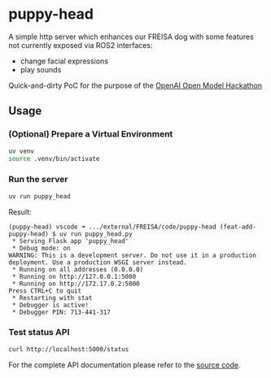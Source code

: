 # puppy-head

A simple http server which enhances our FREISA dog with some features not currently exposed via ROS2 interfaces:

- change facial expressions
- play sounds

Quick-and-dirty PoC for the purpose of the [OpenAI Open Model Hackathon](https://openai.devpost.com/)

## Usage

### (Optional) Prepare a Virtual Environment

```bash
uv venv
source .venv/bin/activate
```

### Run the server

```bash
uv run puppy_head
```

Result:

```text
(puppy-head) vscode ➜ .../external/FREISA/code/puppy-head (feat-add-puppy-head) $ uv run puppy_head.py 
 * Serving Flask app 'puppy_head'
 * Debug mode: on
WARNING: This is a development server. Do not use it in a production deployment. Use a production WSGI server instead.
 * Running on all addresses (0.0.0.0)
 * Running on http://127.0.0.1:5000
 * Running on http://172.17.0.2:5000
Press CTRL+C to quit
 * Restarting with stat
 * Debugger is active!
 * Debugger PIN: 713-441-317
```

### Test status API

```bash
curl http://localhost:5000/status
```

For the complete API documentation please refer to the [source code](puppy_head.py).

<!-- EOF -->